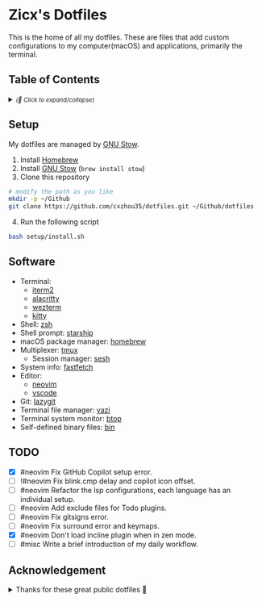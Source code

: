 # Zicx's Dotfiles

This is the home of all my dotfiles. These are files that add custom configurations to my computer(macOS) and applications, primarily the terminal.

## Table of Contents

<details>
  <summary>
    <small><i>(🔎 Click to expand/collapse)</i></small>
  </summary>

<!--toc:start-->
- [Table of Contents](#table-of-contents)
- [Setup](#setup)
- [Software](#software)
<!--toc:end-->

</details>

## Setup

My dotfiles are managed by [GNU Stow](https://www.gnu.org/software/stow/).

1. Install [Homebrew](https://brew.sh/)
2. Install [GNU Stow](https://www.gnu.org/software/stow/) (`brew install stow`)
3. Clone this repository

```sh
# modify the path as you like
mkdir -p ~/Github
git clone https://github.com/cxzhou35/dotfiles.git ~/Github/dotfiles
```

4. Run the following script

```sh
bash setup/install.sh
```

## Software

- Terminal:
    - [iterm2](./iterm2/)
    - [alacritty](./alacritty/)
    - [wezterm](./wezterm/)
    - [kitty](./kitty/)
- Shell: [zsh](./zsh/)
- Shell prompt: [starship](./starship/)
- macOS package manager: [homebrew](./brew/)
- Multiplexer: [tmux](./tmux/)
    - Session manager: [sesh](./sesh/)
- System info: [fastfetch](./fastfetch/)
- Editor:
    - [neovim](./nvim)
    - [vscode](./vscode/)
- Git: [lazygit](./lazygit/)
- Terminal file manager: [yazi](./yazi/)
- Terminal system monitor: [btop](./btop/)
- Self-defined binary files: [bin](./bin/)

## TODO

- [x] #neovim Fix GitHub Copilot setup error.
- [ ] !#neovim Fix blink.cmp delay and copilot icon offset.
- [ ] #neovim Refactor the lsp configurations, each language has an individual setup.
- [ ] #neovim Add exclude files for Todo plugins.
- [ ] #neovim Fix gitsigns error.
- [ ] #neovim Fix surround error and keymaps.
- [x] #neovim Don't load incline plugin when in zen mode.
- [ ] #misc Write a brief introduction of my daily workflow.

## Acknowledgement

<details>
<summary>Thanks for these great public dotfiles 💫</summary>

- [omerxx/dotfiles](https://github.com/omerxx/dotfiles)
- [craftzdog/dotfiles-public](https://github.com/craftzdog/dotfiles-public)
- [joshmedeski/dotfiles](https://github.com/joshmedeski/dotfiles)
- [JazzyGrim/dotfiles](https://github.com/JazzyGrim/dotfiles)
- [josean-dev/dev-environment-files](https://github.com/josean-dev/dev-environment-files)
- [jellydn/lazy-nvim-ide](https://github.com/jellydn/lazy-nvim-ide)
- [Kicamon/nvim](https://github.com/Kicamon/nvim)
- [killua9910/dotfiles](https://github.com/killua9910/dotfiles)
- [ayamir/nvimdots](https://github.com/ayamir/nvimdots)
- [chrisgrieser/.config](https://github.com/chrisgrieser/.config)
- [Matt-FTW/dotfiles](https://github.com/Matt-FTW/dotfiles)

</details>


